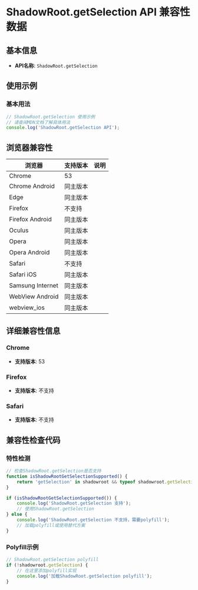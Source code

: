 # ShadowRoot.getSelection API 兼容性数据

## 基本信息

- **API名称**: `ShadowRoot.getSelection`

## 使用示例

### 基本用法

```javascript
// ShadowRoot.getSelection 使用示例
// 请查阅MDN文档了解具体用法
console.log('ShadowRoot.getSelection API');
```

## 浏览器兼容性

| 浏览器 | 支持版本 | 说明 |
|--------|----------|------|
| Chrome | 53 |  |
| Chrome Android | 同主版本 |  |
| Edge | 同主版本 |  |
| Firefox | 不支持 |  |
| Firefox Android | 同主版本 |  |
| Oculus | 同主版本 |  |
| Opera | 同主版本 |  |
| Opera Android | 同主版本 |  |
| Safari | 不支持 |  |
| Safari iOS | 同主版本 |  |
| Samsung Internet | 同主版本 |  |
| WebView Android | 同主版本 |  |
| webview_ios | 同主版本 |  |

## 详细兼容性信息

### Chrome

- **支持版本**: 53

### Firefox

- **支持版本**: 不支持

### Safari

- **支持版本**: 不支持

## 兼容性检查代码

### 特性检测

```javascript
// 检查ShadowRoot.getSelection是否支持
function isShadowRootGetSelectionSupported() {
    return 'getSelection' in shadowroot && typeof shadowroot.getSelection === 'function';
}

if (isShadowRootGetSelectionSupported()) {
    console.log('ShadowRoot.getSelection 支持');
    // 使用ShadowRoot.getSelection
} else {
    console.log('ShadowRoot.getSelection 不支持，需要polyfill');
    // 加载polyfill或使用替代方案
}
```

### Polyfill示例

```javascript
// ShadowRoot.getSelection polyfill
if (!shadowroot.getSelection) {
    // 在这里添加polyfill实现
    console.log('加载ShadowRoot.getSelection polyfill');
}
```

